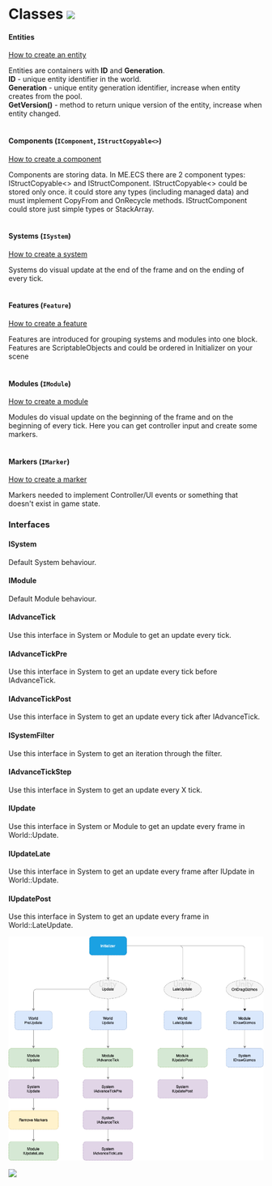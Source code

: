 # Classes [![](Logo-Tiny.png)](/../../#glossary)

#### Entities
[How to create an entity](Manual-CreatingEntities.md)

Entities are containers with **ID** and **Generation**.<br>
**ID** - unique entity identifier in the world.<br>
**Generation** - unique entity generation identifier, increase when entity creates from the pool.<br>
**GetVersion()** - method to return unique version of the entity, increase when entity changed.
<br>
<br>

#### Components (```IComponent```, ```IStructCopyable<>```)
[How to create a component](Manual-CreatingComponents.md)

Components are storing data. In ME.ECS there are 2 component types: IStructCopyable<> and IStructComponent.
IStructCopyable<> could be stored only once. it could store any types (including managed data) and must implement CopyFrom and OnRecycle methods.
IStructComponent could store just simple types or StackArray.
<br>
<br>

#### Systems (```ISystem```)
[How to create a system](Manual-CreatingSystems.md)

Systems do visual update at the end of the frame and on the ending of every tick.
<br>
<br>

#### Features (```Feature```)
[How to create a feature](Manual-CreatingFeature.md)

Features are introduced for grouping systems and modules into one block. Features are ScriptableObjects and could be ordered in Initializer on your scene
<br>
<br>

#### Modules (```IModule```)
[How to create a module](Manual-CreatingModules.md)

Modules do visual update on the beginning of the frame and on the beginning of every tick. Here you can get controller input and create some markers.
<br>
<br>

#### Markers (```IMarker```)
[How to create a marker](Manual-CreatingMarkers.md)

Markers needed to implement Controller/UI events or something that doesn't exist in game state.

### Interfaces

#### ISystem
Default System behaviour.

#### IModule
Default Module behaviour.

#### IAdvanceTick
Use this interface in System or Module to get an update every tick.

#### IAdvanceTickPre
Use this interface in System to get an update every tick before IAdvanceTick.

#### IAdvanceTickPost
Use this interface in System to get an update every tick after IAdvanceTick.

#### ISystemFilter
Use this interface in System to get an iteration through the filter.

#### IAdvanceTickStep
Use this interface in System to get an update every X tick.

#### IUpdate
Use this interface in System or Module to get an update every frame in World::Update.

#### IUpdateLate
Use this interface in System to get an update every frame after IUpdate in World::Update.

#### IUpdatePost
Use this interface in System to get an update every frame in World::LateUpdate.

<img src="ECS-Flow.png" />

[![](Footer.png)](/../../#glossary)
